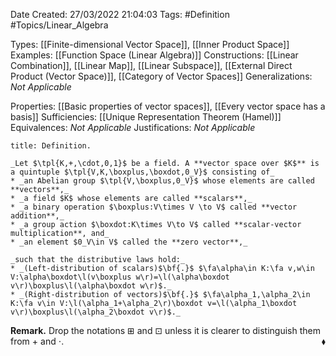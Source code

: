 <div class="topSpace"></div>

Date Created: 27/03/2022 21:04:03
Tags: #Definition #Topics/Linear_Algebra

Types: [[Finite-dimensional Vector Space]], [[Inner Product Space]]
Examples: [[Function Space (Linear Algebra)]]
Constructions: [[Linear Combination]], [[Linear Map]], [[Linear Subspace]], [[External Direct Product (Vector Space)]], [[Category of Vector Spaces]]
Generalizations: _Not Applicable_

Properties: [[Basic properties of vector spaces]], [[Every vector space has a basis]]
Sufficiencies: [[Unique Representation Theorem (Hamel)]]
Equivalences: _Not Applicable_
Justifications: _Not Applicable_

``` ad-Definition
title: Definition.

_Let $\tpl{K,+,\cdot,0,1}$ be a field. A **vector space over $K$** is a quintuple $\tpl{V,K,\boxplus,\boxdot,0_V}$ consisting of_
* _an Abelian group $\tpl{V,\boxplus,0_V}$ whose elements are called **vectors**,_
* _a field $K$ whose elements are called **scalars**,_
* _a binary operation $\boxplus:V\times V \to V$ called **vector addition**,_
* _a group action $\boxdot:K\times V\to V$ called **scalar-vector multiplication**, and_
* _an element $0_V\in V$ called the **zero vector**,_

_such that the distributive laws hold:_
* _(Left-distribution of scalars)$\bf{.}$ $\fa\alpha\in K:\fa v,w\in V:\alpha\boxdot\l(v\boxplus w\r)=\l(\alpha\boxdot v\r)\boxplus\l(\alpha\boxdot w\r)$._
* _(Right-distribution of vectors)$\bf{.}$ $\fa\alpha_1,\alpha_2\in K:\fa v\in V:\l(\alpha_1+\alpha_2\r)\boxdot v=\l(\alpha_1\boxdot v\r)\boxplus\l(\alpha_2\boxdot v\r)$._

```

**Remark.** Drop the notations $\boxplus$ and $\boxdot$ unless it is clearer to distinguish them from $+$ and $\cdot$.<span style="float:right;">$\blacklozenge$</span>
